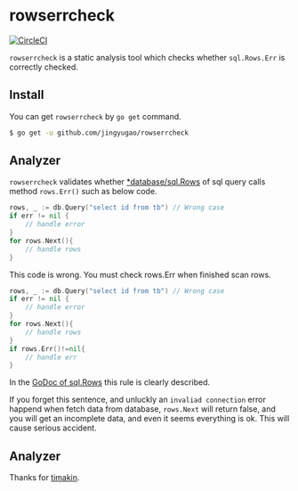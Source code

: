# rowserrcheck

[![CircleCI](https://circleci.com/gh/jingyugao/rowserrcheck.svg?style=svg)](https://circleci.com/gh/jingyugao/rowserrcheck)

`rowserrcheck` is a static analysis tool which checks whether `sql.Rows.Err` is correctly checked.

## Install

You can get `rowserrcheck` by `go get` command.

```bash
$ go get -u github.com/jingyugao/rowserrcheck
```

## Analyzer

`rowserrcheck` validates whether [*database/sql.Rows](https://golang.org/pkg/database/sql/#Rows.Err) of sql query calls method `rows.Err()` such as below code.

```go
rows, _ := db.Query("select id from tb") // Wrong case
if err != nil {
	// handle error
}
for rows.Next(){
	// handle rows
}
```

This code is wrong. You must check rows.Err when finished scan rows.

```go
rows, _ := db.Query("select id from tb") // Wrong case
if err != nil {
	// handle error
}
for rows.Next(){
	// handle rows
}
if rows.Err()!=nil{
	// handle err
}
```

In the [GoDoc of sql.Rows](https://golang.org/pkg/database/sql/#Rows) this rule is clearly described.

If you forget this sentence, and unluckly an `invaliad connection` error happend when fetch
data from database, `rows.Next` will return false, and you will get an incomplete data, and
even it seems everything is ok. This will cause serious accident.

## Analyzer
Thanks for [timakin](https://github.com/timakin/bodyclose).